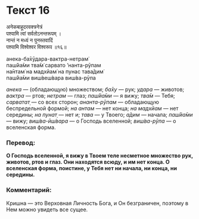 # Текст 16

अनेकबाहूदरवक्त्रनेत्रं  
पश्यामि त्वां सर्वतोऽनन्तरूपम् ।  
नान्तं न मध्यं न पुनस्तवादिं  
पश्यामि विश्वेश्वर विश्वरूप ॥१६॥

анека-ба̄хӯдара-вактра-нетрам̇  
паш́йа̄ми тва̄м̇ сарвато ’нанта-рӯпам  
на̄нтам̇ на мадхйам̇ на пунас тава̄дим̇  
паш́йа̄ми виш́веш́вара виш́ва-рӯпа

_анека_ — (обладающую) множеством; _ба̄ху_ — рук; _удара_ — животов; _вактра_ — ртов; _нетрам_ — глаз; _паш́йа̄ми_ — я вижу; _тва̄м_ — Тебя; _сарватат̣_ — со всех сторон; _ананта-рӯпам_ — обладающую беспредельной формой; _на антам_ — нет конца; _на мадхйам_ — нет середины; _на пунат̣_ — нет и; _тава_ — у Твоего; _а̄дим_ — начала; _паш́йа̄ми_ — вижу; _виш́ва-ӣш́вара_ — о Господь вселенной; _виш́ва-рӯпа_ — о вселенская форма.

### Перевод:

**О Господь вселенной, я вижу в Твоем теле несметное множество рук, животов, ртов и глаз. Они находятся всюду, и им нет конца. О вселенская форма, поистине, у Тебя нет ни начала, ни конца, ни середины.**

### Комментарий:

Кришна — это Верховная Личность Бога, и Он безграничен, поэтому в Нем можно увидеть все сущее.